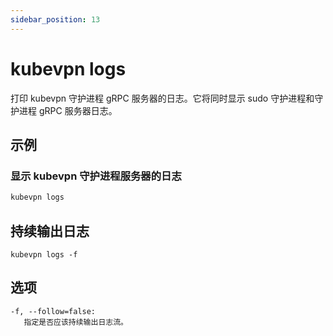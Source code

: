 ```yaml
---
sidebar_position: 13
---
```


# kubevpn logs

打印 kubevpn 守护进程 gRPC 服务器的日志。它将同时显示 sudo 守护进程和守护进程 gRPC 服务器日志。

## 示例

### 显示 kubevpn 守护进程服务器的日志

```bash
kubevpn logs
```

## 持续输出日志

```shell
kubevpn logs -f
```

## 选项

```text
-f, --follow=false:
   指定是否应该持续输出日志流。
```